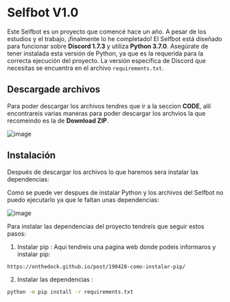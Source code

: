 # Selfbot V1.0

Este Selfbot es un proyecto que comencé hace un año. A pesar de los estudios y el trabajo, ¡finalmente lo he completado! El Selfbot está diseñado para funcionar sobre **Discord 1.7.3** y utiliza **Python 3.7.0**. Asegúrate de tener instalada esta versión de Python, ya que es la requerida para la correcta ejecución del proyecto. La versión específica de Discord que necesitas se encuentra en el archivo `requirements.txt`.

## Descargade archivos

Para poder descargar los archivos tendres que ir a la seccion **CODE**, allí encontrareis varias maneras para poder descargar los archvios la que recomeindo es la de **Download ZIP**.

![image](https://github.com/user-attachments/assets/84e6179b-f447-4dac-bac4-f1b34e05673d)

## Instalación

Después de descargar los archivos lo que haremos sera instalar las dependencias:

Como se puede ver despues de instalar Python y los archivos del Selfbot no puedo ejecutarlo ya que le faltan unas dependencias:

![image](https://github.com/user-attachments/assets/f5005df2-6ff5-480b-9e1a-8e0b75b12312)

Para instalar las dependencias del proyecto tendreís que seguir estos pasos:

1. Instalar pip :
Aqui tendreis una pagina web donde podeis informaros y instalar pip:

```bash
https://onthedock.github.io/post/190428-como-instalar-pip/
```
2. Instalar las dependencias :

```bash
python -m pip install -r requirements.txt

```




